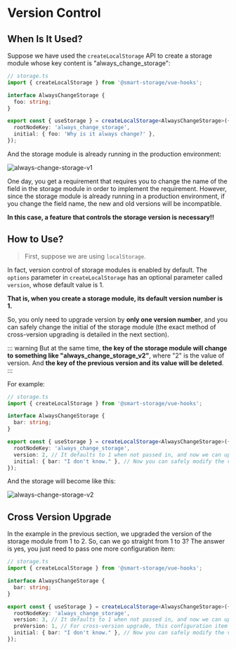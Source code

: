 # Version Control

## When Is It Used?

Suppose we have used the `createLocalStorage` API to create a storage module whose key content is "always_change_storage":

```ts
// storage.ts
import { createLocalStorage } from '@smart-storage/vue-hooks';

interface AlwaysChangeStorage {
  foo: string;
}

export const { useStorage } = createLocalStorage<AlwaysChangeStorage>({
  rootNodeKey: 'always_change_storage',
  initial: { foo: 'Why is it always change?' },
});
```

And the storage module is already running in the production environment:

![always-change-storage-v1](~@imgs/advanced/version-control/always-change-storage-v1.png)

One day, you get a requirement that requires you to change the name of the field in the storage module in order to implement the requirement. However, since the storage module is already running in a production environment, if you change the field name, the new and old versions will be incompatible.

**In this case, a feature that controls the storage version is necessary!!**

## How to Use?

> First, suppose we are using `localStorage`.

In fact, version control of storage modules is enabled by default. The `options` parameter in `createLocalStorage` has an optional parameter called `version`, whose default value is 1.

**That is, when you create a storage module, its default version number is 1.**

So, you only need to upgrade version by **only one version number**, and you can safely change the initial of the storage module (the exact method of cross-version upgrading is detailed in the next section).

::: warning
But at the same time, **the key of the storage module will change to something like "always_change_storage_v2"**, where "2" is the value of version. And **the key of the previous version and its value will be deleted**.
:::

For example:

```ts
// storage.ts
import { createLocalStorage } from '@smart-storage/vue-hooks';

interface AlwaysChangeStorage {
  bar: string;
}

export const { useStorage } = createLocalStorage<AlwaysChangeStorage>({
  rootNodeKey: 'always_change_storage',
  version: 2, // It defaults to 1 when not passed in, and now we can upgrade it to 2
  initial: { bar: "I don't know." }, // Now you can safely modify the values here
});
```

And the storage will become like this:

![always-change-storage-v2](~@imgs/advanced/version-control/always-change-storage-v2.png)

## Cross Version Upgrade

In the example in the previous section, we upgraded the version of the storage module from 1 to 2. So, can we go straight from 1 to 3? The answer is yes, you just need to pass one more configuration item:

```ts
// storage.ts
import { createLocalStorage } from '@smart-storage/vue-hooks';

interface AlwaysChangeStorage {
  bar: string;
}

export const { useStorage } = createLocalStorage<AlwaysChangeStorage>({
  rootNodeKey: 'always_change_storage',
  version: 3, // It defaults to 1 when not passed in, and now we can upgrade it to 3
  preVersion: 1, // For cross-version upgrade, this configuration item is required, it represents the version number before the upgrade
  initial: { bar: "I don't know." }, // Now you can safely modify the values here
});
```
